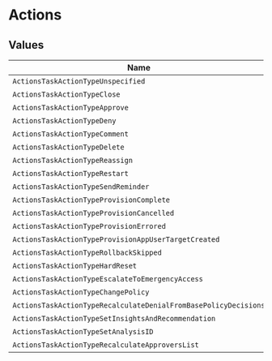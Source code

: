 # Actions


## Values

| Name                                                            | Value                                                           |
| --------------------------------------------------------------- | --------------------------------------------------------------- |
| `ActionsTaskActionTypeUnspecified`                              | TASK_ACTION_TYPE_UNSPECIFIED                                    |
| `ActionsTaskActionTypeClose`                                    | TASK_ACTION_TYPE_CLOSE                                          |
| `ActionsTaskActionTypeApprove`                                  | TASK_ACTION_TYPE_APPROVE                                        |
| `ActionsTaskActionTypeDeny`                                     | TASK_ACTION_TYPE_DENY                                           |
| `ActionsTaskActionTypeComment`                                  | TASK_ACTION_TYPE_COMMENT                                        |
| `ActionsTaskActionTypeDelete`                                   | TASK_ACTION_TYPE_DELETE                                         |
| `ActionsTaskActionTypeReassign`                                 | TASK_ACTION_TYPE_REASSIGN                                       |
| `ActionsTaskActionTypeRestart`                                  | TASK_ACTION_TYPE_RESTART                                        |
| `ActionsTaskActionTypeSendReminder`                             | TASK_ACTION_TYPE_SEND_REMINDER                                  |
| `ActionsTaskActionTypeProvisionComplete`                        | TASK_ACTION_TYPE_PROVISION_COMPLETE                             |
| `ActionsTaskActionTypeProvisionCancelled`                       | TASK_ACTION_TYPE_PROVISION_CANCELLED                            |
| `ActionsTaskActionTypeProvisionErrored`                         | TASK_ACTION_TYPE_PROVISION_ERRORED                              |
| `ActionsTaskActionTypeProvisionAppUserTargetCreated`            | TASK_ACTION_TYPE_PROVISION_APP_USER_TARGET_CREATED              |
| `ActionsTaskActionTypeRollbackSkipped`                          | TASK_ACTION_TYPE_ROLLBACK_SKIPPED                               |
| `ActionsTaskActionTypeHardReset`                                | TASK_ACTION_TYPE_HARD_RESET                                     |
| `ActionsTaskActionTypeEscalateToEmergencyAccess`                | TASK_ACTION_TYPE_ESCALATE_TO_EMERGENCY_ACCESS                   |
| `ActionsTaskActionTypeChangePolicy`                             | TASK_ACTION_TYPE_CHANGE_POLICY                                  |
| `ActionsTaskActionTypeRecalculateDenialFromBasePolicyDecisions` | TASK_ACTION_TYPE_RECALCULATE_DENIAL_FROM_BASE_POLICY_DECISIONS  |
| `ActionsTaskActionTypeSetInsightsAndRecommendation`             | TASK_ACTION_TYPE_SET_INSIGHTS_AND_RECOMMENDATION                |
| `ActionsTaskActionTypeSetAnalysisID`                            | TASK_ACTION_TYPE_SET_ANALYSIS_ID                                |
| `ActionsTaskActionTypeRecalculateApproversList`                 | TASK_ACTION_TYPE_RECALCULATE_APPROVERS_LIST                     |